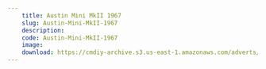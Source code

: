 ```yaml
---
    title: Austin Mini MkII 1967
    slug: Austin-Mini-MkII-1967
    description:
    code: Austin-Mini-MkII-1967
    image:
    download: https://cmdiy-archive.s3.us-east-1.amazonaws.com/adverts/documents/Austin+Mini+MkII+1967.pdf
---
```

<!-- Content of the page -->

##
        